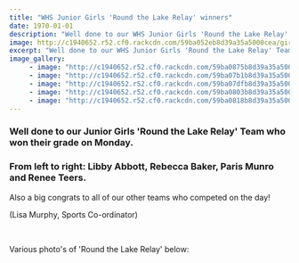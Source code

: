 ```yaml
---
title: "WHS Junior Girls 'Round the Lake Relay' winners"
date: 1970-01-01
description: "Well done to our WHS Junior Girls 'Round the Lake Relay' Team who won their grade on Monday..."
image: http://c1940652.r52.cf0.rackcdn.com/59ba052eb8d39a35a5000cea/girls-x-four-group.jpg
excerpt: "Well done to our WHS Junior Girls 'Round the Lake Relay' Team who won their grade on Monday."
image_gallery:
     - image: "http://c1940652.r52.cf0.rackcdn.com/59ba0875b8d39a35a5000d3a/rebecca-baker-1st-in-goup-of-4.jpg"
     - image: "http://c1940652.r52.cf0.rackcdn.com/59ba07b1b8d39a35a5000d26/girls-about-to-tag-team.jpg"
     - image: "http://c1940652.r52.cf0.rackcdn.com/59ba07dfb8d39a35a5000d2a/girls-tag-teaming.jpg"
     - image: "http://c1940652.r52.cf0.rackcdn.com/59ba0803b8d39a35a5000d2e/girls-tagging-no-3-good.jpg"
     - image: "http://c1940652.r52.cf0.rackcdn.com/59ba0818b8d39a35a5000d30/girls-tagging-no-4.jpg"
---
```


<h3><strong>Well done to our Junior Girls 'Round the Lake Relay' Team who won their grade on Monday.&nbsp;</strong></h3>
<h3>From left to right:<strong><strong> Libby Abbott,&nbsp;</strong>Rebecca Baker, Paris Munro and Renee Teers.&nbsp;</strong></h3>
<p><span>Also a big congrats to all of our other teams who competed on the day!</span></p>
<p><span>(Lisa Murphy, Sports Co-ordinator)<br /></span></p>
<p><span><br /></span></p>
<p><span>Various photo's of 'Round the Lake Relay' below:</span></p>

